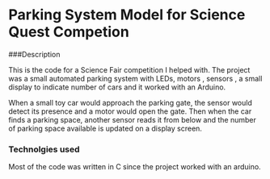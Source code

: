 # Parking System Model for Science Quest Competion

###Description

This is the code for a Science Fair competition I helped with. The project was a small automated parking system with LEDs, motors , sensors , a small display to indicate number 
of cars and it worked with an Arduino.

When a small toy car would approach the parking gate, the sensor would detect its presence and a motor would open the gate. Then when the car finds a parking space, 
another sensor reads it from below and the number of parking space available is updated on a display screen.

### Technolgies used

Most of the code was written in C since the project worked with an arduino.
